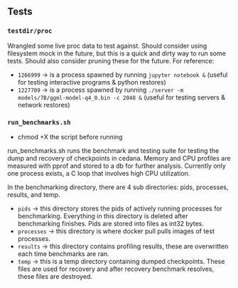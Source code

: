 ## Tests

### `testdir/proc`
Wrangled some live proc data to test against. Should consider using filesystem mock in the future, but this is a quick and dirty way to run some tests. Should also consider pruning these for the future. For reference:

- `1266999` -> is a process spawned by running `jupyter notebook &` (useful for testing interactive programs & python restores)
- `1227709` -> is a process spawned by running `./server -m models/7B/ggml-model-q4_0.bin -c 2048 &` (useful for testing servers & network restores)


### `run_benchmarks.sh`
- chmod +X the script before running

run_benchmarks.sh runs the benchmark and testing suite for testing the dump and recovery of checkpoints in cedana. Memory and CPU profiles are measured with pprof and stored to a db for further analysis. Currently only one process exists, a C loop that involves high CPU utilization.

In the benchmarking directory, there are 4 sub directories: pids, processes, results, and temp.
- `pids`        -> this directory stores the pids of actively running processes for benchmarking. Everything in this directory is deleted after benchmarking finishes. Pids are stored into files as int32 bytes.
- `processes`   -> this directory is where docker pull pulls images of test processes.
- `results`     -> this directory contains profiling results, these are overwritten each time benchmarks are ran.
- `temp`        -> this is a temp directory containing dumped checkpoints. These files are used for recovery and after recovery benchmark resolves, these files are destroyed.
